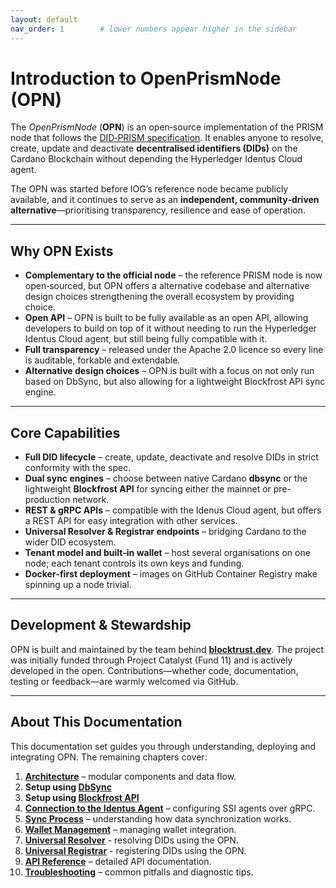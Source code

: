 ```yaml
---
layout: default
nav_order: 1        # lower numbers appear higher in the sidebar
---
```


# Introduction to OpenPrismNode (OPN)

The *OpenPrismNode* (**OPN**) is an open‑source implementation of the PRISM node that follows the [DID‑PRISM specification](https://github.com/input-output-hk/prism-did-method-spec). 
It enables anyone to resolve, create, update and deactivate **decentralised identifiers (DIDs)** on the Cardano Blockchain without depending the Hyperledger Identus Cloud agent.

The OPN was started before IOG’s reference node became publicly available, and it continues to serve as an **independent, community‑driven alternative**—prioritising transparency, resilience and ease of operation.

---

## Why OPN Exists

* **Complementary to the official node** – the reference PRISM node is now open‑sourced, but OPN offers a alternative codebase and alternative design choices strengthening the overall ecosystem by providing choice.
* **Open API** – OPN is built to be fully available as an open API, allowing developers to build on top of it without needing to run the Hyperledger Identus Cloud agent, but still being fully compatible with it.
* **Full transparency** – released under the Apache 2.0 licence so every line is auditable, forkable and extendable.
* **Alternative design choices** – OPN is built with a focus on not only run based on DbSync, but also allowing for a lightweight Blockfrost API sync engine. 

---

## Core Capabilities

* **Full DID lifecycle** – create, update, deactivate and resolve DIDs in strict conformity with the spec.
* **Dual sync engines** – choose between native Cardano **dbsync** or the lightweight **Blockfrost API** for syncing either the mainnet or pre-production network.
* **REST & gRPC APIs** – compatible with the Idenus Cloud agent, but offers a REST API for easy integration with other services.
* **Universal Resolver & Registrar endpoints** – bridging Cardano to the wider DID ecosystem.
* **Tenant model and built‑in wallet** – host several organisations on one node; each tenant controls its own keys and funding.
* **Docker‑first deployment** – images on GitHub Container Registry make spinning up a node trivial.

---

## Development & Stewardship

OPN is built and maintained by the team behind **[blocktrust.dev](https://blocktrust.dev)**. The project was initially funded through Project Catalyst (Fund 11) and is actively developed in the open. Contributions—whether code, documentation, testing or feedback—are warmly welcomed via GitHub.

---

## About This Documentation

This documentation set guides you through understanding, deploying and integrating OPN. The remaining chapters cover:

1. **[Architecture](Architecture.md)** – modular components and data flow.
2. **Setup using [DbSync](Guide_DbSync.md)**
3. **Setup using [Blockfrost API](Guide_blockfrost.md)**
3. **[Connection to the Identus Agent](IdentusAgent.md)** – configuring SSI agents over gRPC.
4. **[Sync Process](SyncProcess.md)** – understanding how data synchronization works.
5. **[Wallet Management](WalletManagement.md)** – managing wallet integration.
6. **[Universal Resolver](Resolver.md)** - resolving DIDs using the OPN.
7. **[Universal Registrar](Registrar.md)** - registering DIDs using the OPN.
7. **[API Reference](Api.md)** – detailed API documentation.
8. **[Troubleshooting](Troubleshooting.md)** – common pitfalls and diagnostic tips.
